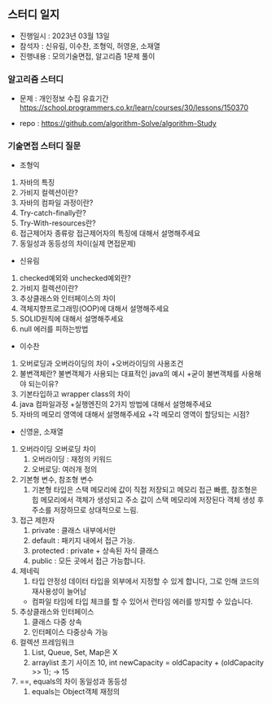 ## 스터디 일지
- 진행일시 : 2023년 03월 13일
- 참석자 : 신유림, 이수찬, 조형익, 허영윤, 소재열
- 진행내용 : 모의기술면접,  알고리즘 1문제 풀이

### 알고리즘 스터디
- 문제 : 개인정보 수집 유효기간
https://school.programmers.co.kr/learn/courses/30/lessons/150370

- repo : https://github.com/algorithm-Solve/algorithm-Study

### 기술면접 스터디 질문

- 조형익
1) 자바의 특징
2) 가비지 컬렉션이란?
3) 자바의 컴파일 과정이란?
4) Try-catch-finally란?
5) Try-With-resources란?
5) 접근제어자 종류랑 접근제어자의 특징에 대해서 설명해주세요
6) 동일성과 동등성의 차이(실제 면접문제)

- 신유림
1) checked예외와 unchecked예외란?
2) 가비지 컬렉션이란?
3) 추상클래스와 인터페이스의 차이
4) 객체지향프로그래밍(OOP)에 대해서 설명해주세요
5) SOLID원칙에 대해서 설명해주세요
6) null 에러를 피하는방법

- 이수찬
1) 오버로딩과 오버라이딩의 차이
   +오버라이딩의 사용조건
2) 불변객체란? 불변객체가 사용되는 대표적인 java의 예시
   +굳이 불변객체를 사용해야 되는이유?
3) 기본타입하고 wrapper class의 차이
4) java 컴파일과정
   +실행엔진의 2가지 방법에 대해서 설명해주세요
5) 자바의 메모리 영역에 대해서 설명해주세요
   +각 메모리 영역이 할당되는 시점?
   
- 신영윤, 소재열
1. 오버라이딩 오버로딩 차이
    1. 오버라이딩 : 재정의 키워드
    2. 오버로딩: 여러개 정의
2. 기본형 변수, 참조형 변수
    1. 기본형 타입은 스택 메모리에 값이 직접 저장되고 메모리 접근 빠름, 
    참조형은 힙 메모리에서 객체가 생성되고 주소 값이 스택 메모리에 저장된다 객체 생성 후 주소를 저장하므로 상대적으로 느림.
3. 접근 제한자
    1. private : 클래스 내부에서만
    2. default : 패키지 내에서 접근 가능.
    3. protected : private + 상속된 자식 클래스
    4. public : 모든 곳에서 접근 가능합니다.
4. 제네릭
    1. 타입 안정성 데이터 타입을 외부에서 지정할 수 있게 합니다, 
    그로 인해 코드의 재사용성이 늘어남
    - 컴파일 타임에 타입 체크를 할 수 있어서 런타임 에러를 방지할 수 있습니다.
5. 추상클래스와 인터페이스
    1. 클래스 다중 상속
    2. 인터페이스 다중상속 가능
6. 컬렉션 프레임워크
    1. List, Queue, Set,           Map은 X
    2. arraylist 초기 사이즈 10, int newCapacity = oldCapacity + (oldCapacity >> 1); → 15
7. ==, equals의 차이 동일성과 동등성
    1. equals는 Object객체 재정의


